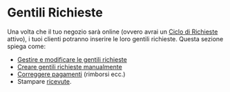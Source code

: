 # Gentili Richieste

Una volta che il tuo negozio sarà online (ovvero avrai un [Ciclo di Richieste](../shopfront/order-cycle/) attivo), i tuoi clienti potranno inserire le loro gentili richieste. Questa sezione spiega come:&#x20;

* [Gestire e modificare le gentili richieste](view-orders.md)
* [Creare gentili richieste manualmente](create-orders-manually.md)
* [Correggere pagamenti](refund-payments.md) (rimborsi ecc.)
* Stampare [ricevute](thermally-printed-receipts.md).
